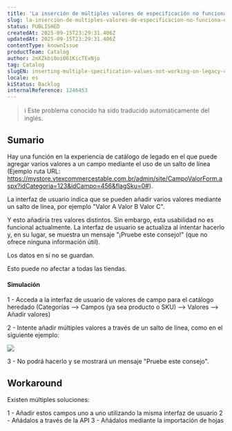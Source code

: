 ```yaml
---
title: 'La inserción de múltiples valores de especificación no funciona en el catálogo heredado'
slug: la-insercion-de-multiples-valores-de-especificacion-no-funciona-en-el-catalogo-heredado
status: PUBLISHED
createdAt: 2025-09-15T23:29:31.406Z
updatedAt: 2025-09-15T23:29:31.406Z
contentType: knownIssue
productTeam: Catalog
author: 2mXZkbi0oi061KicTExNjo
tag: Catalog
slugEN: inserting-multiple-specification-values-not-working-on-legacy-catalog
locale: es
kiStatus: Backlog
internalReference: 1246453
---
```


>ℹ️ Este problema conocido ha sido traducido automáticamente del inglés.

## Sumario


Hay una función en la experiencia de catálogo de legado en el que puede agregar varios valores a un campo mediante el uso de un salto de línea (Ejemplo ruta URL: https://mystore.vtexcommercestable.com.br/admin/site/CampoValorForm.aspx?idCategoria=123&idCampo=456&flagSku=0#).

La interfaz de usuario indica que se pueden añadir varios valores mediante un salto de línea, por ejemplo
"Valor A
Valor B
Valor C".

Y esto añadiría tres valores distintos. Sin embargo, esta usabilidad no es funcional actualmente. La interfaz de usuario se actualiza al intentar hacerlo y, en su lugar, se muestra un mensaje "¡Pruebe este consejo!" (que no ofrece ninguna información útil).

Los datos en sí no se guardan.

Esto puede no afectar a todas las tiendas.


#### Simulación


1 - Acceda a la interfaz de usuario de valores de campo para el catálogo heredado (Categorías --> Campos (ya sea producto o SKU) --> Valores --> Añadir valores)

2 - Intente añadir múltiples valores a través de un salto de línea, como en el siguiente ejemplo:

 ![](https://vtexhelp.zendesk.com/attachments/token/6pVnoX8kHuMUq0fXp571JIBtZ/?name=image.png)

3 - No podrá hacerlo y se mostrará un mensaje "Pruebe este consejo".

## Workaround


Existen múltiples soluciones:

1 - Añadir estos campos uno a uno utilizando la misma interfaz de usuario
2 - Añádalos a través de la API
3 - Añádalos mediante la importación de hojas



